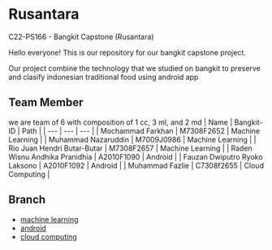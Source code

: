 # Rusantara
C22-PS166 - Bangkit Capstone (Rusantara)

Hello everyone!
This is our repository for our bangkit capstone project.

Our project combine the technology that we studied on bangkit to preserve and clasify indonesian traditional food using android app

## Team Member 
we are team of 6 with composition of 1 cc, 3 ml, and 2 md
| Name	| Bangkit-ID	| Path |
| ---  | ---  | --- |
| Mochammad Farkhan | M7308F2652 | Machine Learning |
| Muhammad Nazaruddin | M7009J0986 | Machine Learning |
| Rio Juan Hendri Butar-Butar | M7308F2657 | Machine Learning |
| Raden Wisnu Andhika Pranidhia | A2010F1090 | Android |
| Fauzan Dwiputro Ryoko Laksono | A2010F1092 | Android |
| Muhammad Fazlie | C7308f2655 | Cloud Computing |


## Branch
- [machine learning](https://github.com/mochammadfarkhan/rusantara/tree/machine-learning)
- [android](https://github.com/mochammadfarkhan/rusantara/tree/android)
- [cloud computing](https://github.com/mochammadfarkhan/rusantara/tree/cloud)
